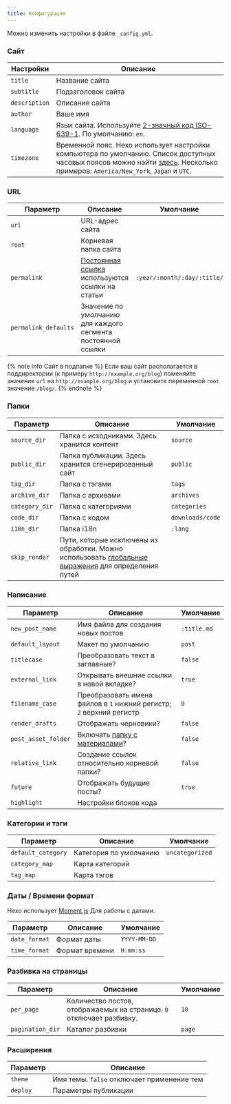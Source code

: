 ```yaml
---
title: Конфигурация
---
```

Можно изменить настройки в файле `_config.yml`.

### Сайт

Настройки | Описание
--- | ---
`title` | Название сайта
`subtitle` | Подзаголовок сайта
`description` | Описание сайта
`author` | Ваше имя
`language` | Язык сайта. Используйте [2-значный код ISO-639-1](https://en.wikipedia.org/wiki/List_of_ISO_639-1_codes). По умолчанию: `en`.
`timezone` | Временной пояс. Hexo использует настройки компьютера по умолчанию. Список доступных часовых поясов можно найти [здесь](https://en.wikipedia.org/wiki/List_of_tz_database_time_zones). Несколько примеров: `America/New_York`, `Japan` и `UTC`.

### URL

Параметр | Описание | Умолчание
--- | --- | ---
`url` | URL-адрес сайта |
`root` | Корневая папка сайта |
`permalink` | [Постоянная ссылка](permalinks.html) используются ссылки на статьи | `:year/:month/:day/:title/`
`permalink_defaults` | Значение по умолчанию для каждого сегмента постоянной ссылки |

{% note info Сайт в подпапке %}
Если ваш сайт располагается в поддиректории (к примеру `http://example.org/blog`) поменяйте значение `url` на `http://example.org/blog` и установите переменной `root` значение `/blog/`.
{% endnote %}

### Папки

Параметр | Описание | Умолчание
--- | --- | ---
`source_dir` | Папка с исходниками. Здесь хранится контент | `source`
`public_dir` | Папка публикации. Здесь хранится сгенерированный сайт | `public`
`tag_dir` | Папка с тэгами | `tags`
`archive_dir` | Папка с архивами | `archives`
`category_dir` | Папка с категориями | `categories`
`code_dir` | Папка с кодом | `downloads/code`
`i18n_dir` | Папка  i18n | `:lang`
`skip_render` | Пути, которые исключены из обработки. Можно использовать [глобальные выражения](https://github.com/micromatch/micromatch#extended-globbing) для определения путей |

### Написание

Параметр | Описание | Умолчание
--- | --- | ---
`new_post_name` | Имя файла для создания новых постов | `:title.md`
`default_layout` | Макет по умолчанию | `post`
`titlecase` | Преобразовать текст в заглавные? | `false`
`external_link` | Открывать внешние ссылки в новой вкладке? | `true`
`filename_case` | Преобразовать имена файлов в `1` нижний регистр; `2` верхний регистр | `0`
`render_drafts` | Отображать черновики? | `false`
`post_asset_folder` | Включать [папку с материалами](asset-folders.html)? | `false`
`relative_link` | Создание ссылок относительно корневой папки? | `false`
`future` | Отображать будущие посты? | `true`
`highlight` | Настройки блоков кода |

### Категории и тэги

Параметр | Описание | Умолчание
--- | --- | ---
`default_category` | Категория по умолчанию | `uncategorized`
`category_map` | Карта категорий |
`tag_map` | Карта тэгов |

### Даты / Времени формат

Hexo использует [Moment.js](http://momentjs.com/) Для работы с датами.

Параметр | Описание | Умолчание
--- | --- | ---
`date_format` | Формат даты | `YYYY-MM-DD`
`time_format` | Формат времени | `H:mm:ss`

### Разбивка на страницы

Параметр | Описание | Умолчание
--- | --- | ---
`per_page` | Количество постов, отображаемых на странице. `0` отключает разбивку. | `10`
`pagination_dir` | Каталог разбивки | `page`

### Расширения

Параметр | Описание
--- | ---
`theme` | Имя темы. `false` отключает применение тем
`deploy` | Параметры публикации
